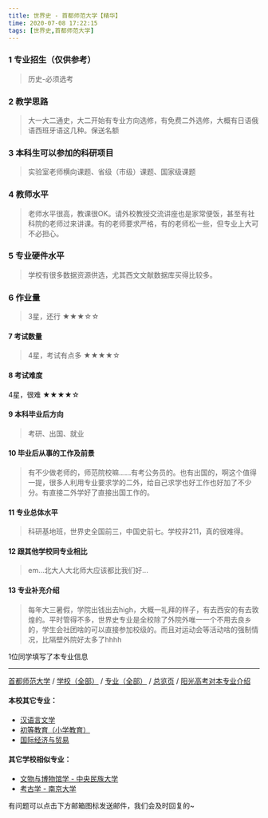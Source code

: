 ```yaml
---
title: 世界史 - 首都师范大学【精华】
time: 2020-07-08 17:22:15
tags: [世界史,首都师范大学]
---
```

### 1 专业招生（仅供参考）  
> 历史-必须选考


### 2 教学思路
> 大一大二通史，大二开始有专业方向选修，有免费二外选修，大概有日语俄语西班牙语这几种。保送名额


### 3 本科生可以参加的科研项目
>  实验室老师横向课题、省级（市级）课题、国家级课题


### 4 教师水平
> 老师水平很高，教课很OK。请外校教授交流讲座也是家常便饭，甚至有社科院的老师过来讲课。有的老师要求严格，有的老师松一些，但专业上大可不必担心。


### 5 专业硬件水平
> 学校有很多数据资源供选，尤其西文文献数据库买得比较多。


### 6 作业量
>3星，还行
★★★☆☆



#### 7 考试数量
>4星，考试有点多
★★★★☆



#### 8 考试难度
> 
4星，很难
★★★★☆



#### 9 本科毕业后方向
> 考研、出国、就业


#### 10 毕业后从事的工作及前景
> 有不少做老师的，师范院校嘛……有考公务员的。也有出国的，啊这个值得一提，很多人利用专业要求学的二外，给自己求学也好工作也好加了不少分。有直接二外学好了直接出国工作的。


#### 11 专业总体水平
>科研基地班，世界史全国前三，中国史前七。学校非211，真的很难得。

#### 12 跟其他学校同专业相比
> em...北大人大北师大应该都比我们好...


#### 13 专业补充介绍
> 每年大三暑假，学院出钱出去high，大概一礼拜的样子，有去西安的有去敦煌的。平时管得不多，世界史专业是全校除了外院外唯一一个不用去良乡的，学生会社团啥的可以直接参加校级的。而且对运动会等活动啥的强制情况，比隔壁外院好太多了hhhh

1位同学填写了本专业信息
***
[首都师范大学](https://univgo.github.io/2020/07/08/首都师范大学) / [学校（全部）](https://univgo.github.io/2020/07/09/学校汇总页) / [专业（全部）](https://univgo.github.io/2020/07/09/专业汇总页) / [总览页](https://univgo.github.io/2020/07/09/总览) / [阳光高考对本专业介绍](http://gaokao.chsi.com.cn/sch/zyk/view.do?schId=73394606&specId=73383747
)
#### 本校其它专业：
- [汉语言文学](https://univgo.github.io/2020/07/08/汉语言文学%20-%20首都师范大学)
- [初等教育（小学教育）](https://univgo.github.io/2020/07/08/初等教育（小学教育）%20-%20首都师范大学)
- [国际经济与贸易](https://univgo.github.io/2020/07/08/国际经济与贸易%20-%20首都师范大学)

#### 其它学校相似专业：
- [文物与博物馆学 - 中央民族大学](https://univgo.github.io/2020/07/08/文物与博物馆学%20-%20中央民族大学)
- [考古学 - 南京大学](https://univgo.github.io/2020/07/08/考古学%20-%20南京大学)

有问题可以点击下方邮箱图标发送邮件，我们会及时回复的~